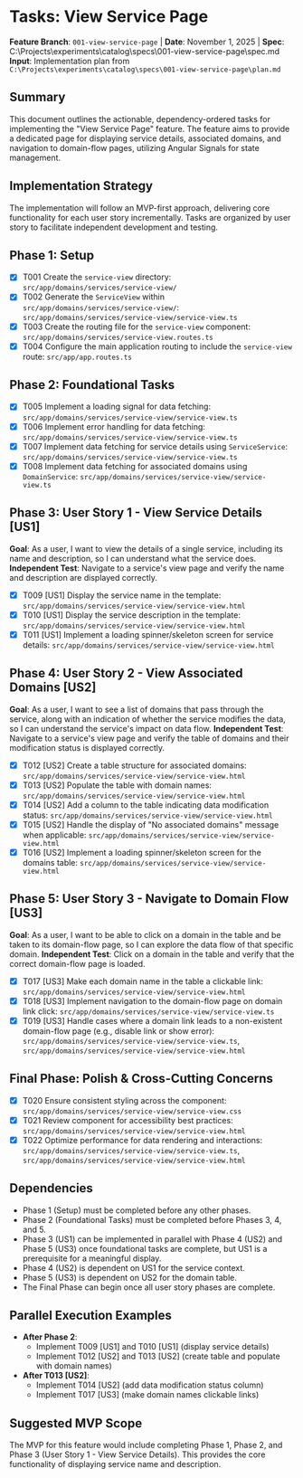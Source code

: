 # Tasks: View Service Page

**Feature Branch**: `001-view-service-page` | **Date**: November 1, 2025 | **Spec**: C:\Projects\experiments\catalog\specs\001-view-service-page\spec.md
**Input**: Implementation plan from `C:\Projects\experiments\catalog\specs\001-view-service-page\plan.md`

## Summary

This document outlines the actionable, dependency-ordered tasks for implementing the "View Service Page" feature. The feature aims to provide a dedicated page for displaying service details, associated domains, and navigation to domain-flow pages, utilizing Angular Signals for state management.

## Implementation Strategy

The implementation will follow an MVP-first approach, delivering core functionality for each user story incrementally. Tasks are organized by user story to facilitate independent development and testing.

## Phase 1: Setup

- [x] T001 Create the `service-view` directory: `src/app/domains/services/service-view/`
- [x] T002 Generate the `ServiceView` within `src/app/domains/services/service-view/`: `src/app/domains/services/service-view/service-view.ts`
- [x] T003 Create the routing file for the `service-view` component: `src/app/domains/services/service-view.routes.ts`
- [x] T004 Configure the main application routing to include the `service-view` route: `src/app/app.routes.ts`

## Phase 2: Foundational Tasks

- [x] T005 Implement a loading signal for data fetching: `src/app/domains/services/service-view/service-view.ts`
- [x] T006 Implement error handling for data fetching: `src/app/domains/services/service-view/service-view.ts`
- [x] T007 Implement data fetching for service details using `ServiceService`: `src/app/domains/services/service-view/service-view.ts`
- [x] T008 Implement data fetching for associated domains using `DomainService`: `src/app/domains/services/service-view/service-view.ts`

## Phase 3: User Story 1 - View Service Details [US1]

**Goal**: As a user, I want to view the details of a single service, including its name and description, so I can understand what the service does.
**Independent Test**: Navigate to a service's view page and verify the name and description are displayed correctly.

- [x] T009 [US1] Display the service name in the template: `src/app/domains/services/service-view/service-view.html`
- [x] T010 [US1] Display the service description in the template: `src/app/domains/services/service-view/service-view.html`
- [x] T011 [US1] Implement a loading spinner/skeleton screen for service details: `src/app/domains/services/service-view/service-view.html`

## Phase 4: User Story 2 - View Associated Domains [US2]

**Goal**: As a user, I want to see a list of domains that pass through the service, along with an indication of whether the service modifies the data, so I can understand the service's impact on data flow.
**Independent Test**: Navigate to a service's view page and verify the table of domains and their modification status is displayed correctly.

- [x] T012 [US2] Create a table structure for associated domains: `src/app/domains/services/service-view/service-view.html`
- [x] T013 [US2] Populate the table with domain names: `src/app/domains/services/service-view/service-view.html`
- [x] T014 [US2] Add a column to the table indicating data modification status: `src/app/domains/services/service-view/service-view.html`
- [x] T015 [US2] Handle the display of "No associated domains" message when applicable: `src/app/domains/services/service-view/service-view.html`
- [x] T016 [US2] Implement a loading spinner/skeleton screen for the domains table: `src/app/domains/services/service-view/service-view.html`

## Phase 5: User Story 3 - Navigate to Domain Flow [US3]

**Goal**: As a user, I want to be able to click on a domain in the table and be taken to its domain-flow page, so I can explore the data flow of that specific domain.
**Independent Test**: Click on a domain in the table and verify that the correct domain-flow page is loaded.

- [x] T017 [US3] Make each domain name in the table a clickable link: `src/app/domains/services/service-view/service-view.html`
- [x] T018 [US3] Implement navigation to the domain-flow page on domain link click: `src/app/domains/services/service-view/service-view.ts`
- [x] T019 [US3] Handle cases where a domain link leads to a non-existent domain-flow page (e.g., disable link or show error): `src/app/domains/services/service-view/service-view.ts`, `src/app/domains/services/service-view/service-view.html`

## Final Phase: Polish & Cross-Cutting Concerns

- [x] T020 Ensure consistent styling across the component: `src/app/domains/services/service-view/service-view.css`
- [x] T021 Review component for accessibility best practices: `src/app/domains/services/service-view/service-view.html`
- [x] T022 Optimize performance for data rendering and interactions: `src/app/domains/services/service-view/service-view.ts`, `src/app/domains/services/service-view/service-view.html`

## Dependencies

- Phase 1 (Setup) must be completed before any other phases.
- Phase 2 (Foundational Tasks) must be completed before Phases 3, 4, and 5.
- Phase 3 (US1) can be implemented in parallel with Phase 4 (US2) and Phase 5 (US3) once foundational tasks are complete, but US1 is a prerequisite for a meaningful display.
- Phase 4 (US2) is dependent on US1 for the service context.
- Phase 5 (US3) is dependent on US2 for the domain table.
- The Final Phase can begin once all user story phases are complete.

## Parallel Execution Examples

- **After Phase 2**:
    - Implement T009 [US1] and T010 [US1] (display service details)
    - Implement T012 [US2] and T013 [US2] (create table and populate with domain names)
- **After T013 [US2]**:
    - Implement T014 [US2] (add data modification status column)
    - Implement T017 [US3] (make domain names clickable links)

## Suggested MVP Scope

The MVP for this feature would include completing Phase 1, Phase 2, and Phase 3 (User Story 1 - View Service Details). This provides the core functionality of displaying service name and description.